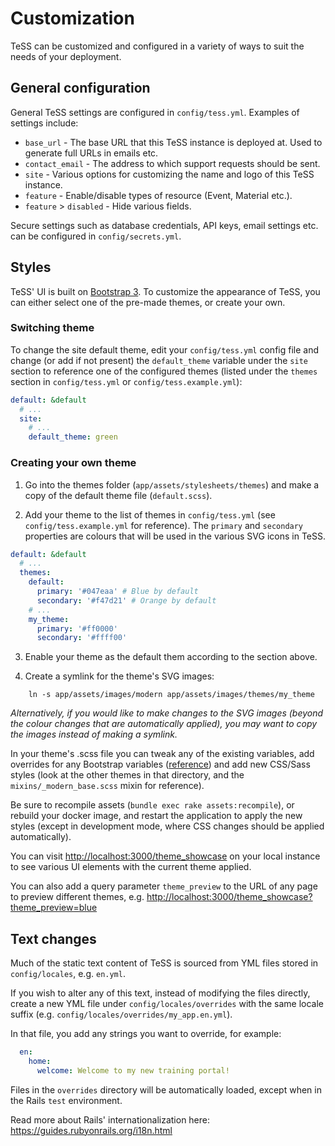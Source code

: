 # Customization

TeSS can be customized and configured in a variety of ways to suit the needs of your deployment.

## General configuration

General TeSS settings are configured in `config/tess.yml`. Examples of settings include:
- `base_url` - The base URL that this TeSS instance is deployed at. Used to generate full URLs in emails etc.
- `contact_email` - The address to which support requests should be sent.
- `site` - Various options for customizing the name and logo of this TeSS instance.
- `feature` - Enable/disable types of resource (Event, Material etc.).
- `feature` > `disabled` - Hide various fields.

Secure settings such as database credentials, API keys, email settings etc. can be configured in `config/secrets.yml`.

## Styles

TeSS' UI is built on [Bootstrap 3](https://getbootstrap.com/docs/3.4/). 
To customize the appearance of TeSS, you can either select one of the pre-made themes, or create your own. 

### Switching theme

To change the site default theme, edit your `config/tess.yml` config file and change (or add if not present) 
the `default_theme` variable under the `site` section to reference one of the configured themes 
(listed under the `themes` section in `config/tess.yml` or `config/tess.example.yml`):

```yml
default: &default
  # ...
  site:
    # ...
    default_theme: green
```

### Creating your own theme

1. Go into the themes folder (`app/assets/stylesheets/themes`) and make a copy of the default theme file (`default.scss`).

2. Add your theme to the list of themes in `config/tess.yml` (see `config/tess.example.yml` for reference). 
   The `primary` and `secondary` properties are colours that will be used in the various SVG icons in TeSS.  
```yml
default: &default
  # ...  
  themes:
    default:
      primary: '#047eaa' # Blue by default
      secondary: '#f47d21' # Orange by default
    # ...
    my_theme:
      primary: '#ff0000'
      secondary: '#ffff00' 
```

3. Enable your theme as the default them according to the section above.

4. Create a symlink for the theme's SVG images:

```shell
    ln -s app/assets/images/modern app/assets/images/themes/my_theme
```

*Alternatively, if you would like to make changes to the SVG images (beyond the colour changes that are automatically applied),
you may want to copy the images instead of making a symlink.*

In your theme's .scss file you can tweak any of the existing variables, add overrides for any Bootstrap variables ([reference](https://github.com/twbs/bootstrap-sass/blob/master/assets/stylesheets/bootstrap/_variables.scss)) 
and add new CSS/Sass styles (look at the other themes in that directory, and the `mixins/_modern_base.scss` mixin for reference).

Be sure to recompile assets (`bundle exec rake assets:recompile`), or rebuild your docker image, 
and restart the application to apply the new styles (except in development mode, where CSS changes should be applied automatically).

You can visit <http://localhost:3000/theme_showcase> on your local instance to see various UI elements with the
current theme applied. 

You can also add a query parameter `theme_preview` to the URL of any page to preview different themes, e.g. <http://localhost:3000/theme_showcase?theme_preview=blue>

## Text changes

Much of the static text content of TeSS is sourced from YML files stored in `config/locales`, e.g. `en.yml`. 

If you wish to alter any of this text, instead of modifying the files directly, create a new YML file under 
`config/locales/overrides` with the same locale suffix (e.g. `config/locales/overrides/my_app.en.yml`).

In that file, you add any strings you want to override, for example:
```yml
  en:
    home:
      welcome: Welcome to my new training portal!
```

Files in the `overrides` directory will be automatically loaded, except when in the Rails `test` environment. 

Read more about Rails' internationalization here: https://guides.rubyonrails.org/i18n.html
